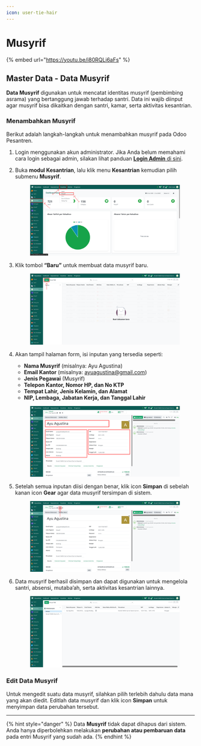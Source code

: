 ```yaml
---
icon: user-tie-hair
---
```


# Musyrif

{% embed url="https://youtu.be/i80RQLi6aFs" %}

## Master Data - Data Musyrif

**Data Musyrif** digunakan untuk mencatat identitas musyrif (pembimbing asrama) yang bertanggung jawab terhadap santri. Data ini wajib diinput agar musyrif bisa dikaitkan dengan santri, kamar, serta aktivitas kesantrian.

### Menambahkan Musyrif

Berikut adalah langkah-langkah untuk menambahkan musyrif pada Odoo Pesantren.

1. Login menggunakan akun administrator. Jika Anda belum memahami cara login sebagai admin, silakan lihat panduan [**Login Admin** di sini](../../panduan-login/login-admin.md).
2.  Buka **modul Kesantrian**, lalu klik menu **Kesantrian** kemudian pilih submenu **Musyrif**.

    <figure><img src="../../.gitbook/assets/images-103.png" alt=""><figcaption></figcaption></figure>


3.  Klik tombol **“Baru”** untuk membuat data musyrif baru.

    <figure><img src="../../.gitbook/assets/images-104.PNG" alt=""><figcaption></figcaption></figure>


4.  Akan tampil halaman form, isi inputan yang tersedia seperti:

    * **Nama Musyrif** (misalnya: Ayu Agustina)
    * **Email Kantor** (misalnya: ayuagustina@gmail.com)
    * **Jenis Pegawai** (Musyrif)
    * **Telepon Kantor, Nomor HP, dan No KTP**
    * **Tempat Lahir, Jenis Kelamin, dan Alamat**
    * **NIP, Lembaga, Jabatan Kerja, dan Tanggal Lahir**

    <figure><img src="../../.gitbook/assets/images-106.png" alt=""><figcaption></figcaption></figure>


5.  Setelah semua inputan diisi dengan benar, klik icon **Simpan** di sebelah kanan icon **Gear** agar data musyrif tersimpan di sistem.

    <figure><img src="../../.gitbook/assets/images-107.png" alt=""><figcaption></figcaption></figure>


6.  Data musyrif berhasil disimpan dan dapat digunakan untuk mengelola santri, absensi, mutaba’ah, serta aktivitas kesantrian lainnya.

    <figure><img src="../../.gitbook/assets/images-108.png" alt=""><figcaption></figcaption></figure>

### Edit Data Musyrif

Untuk mengedit suatu data musyrif, silahkan pilih terlebih dahulu data mana yang akan diedit. Editlah data musyrif dan klik icon **Simpan** untuk menyimpan data perubahan tersebut.

***

{% hint style="danger" %}
Data **Musyrif** tidak dapat dihapus dari sistem. Anda hanya diperbolehkan melakukan **perubahan atau pembaruan data** pada entri Musyrif yang sudah ada.
{% endhint %}
